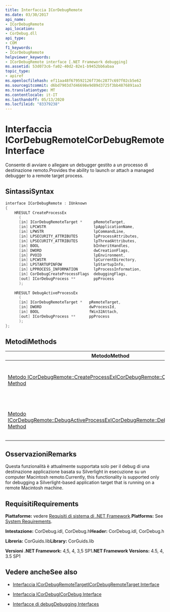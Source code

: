 ```yaml
---
title: Interfaccia ICorDebugRemote
ms.date: 03/30/2017
api_name:
- ICorDebugRemote
api_location:
- CorDebug.dll
api_type:
- COM
f1_keywords:
- ICorDebugRemote
helpviewer_keywords:
- ICorDebugRemote interface [.NET Framework debugging]
ms.assetid: 53d073c6-fa02-40d2-82e1-b9452bb6abaa
topic_type:
- apiref
ms.openlocfilehash: ef11aa48f679592126f736c2877c697f02cb5e62
ms.sourcegitcommit: d6bd7903d7d46698e9d89d3725f3bb4876891aa3
ms.translationtype: MT
ms.contentlocale: it-IT
ms.lasthandoff: 05/13/2020
ms.locfileid: "83379238"
---
```

# <a name="icordebugremote-interface"></a><span data-ttu-id="f6a9b-102">Interfaccia ICorDebugRemote</span><span class="sxs-lookup"><span data-stu-id="f6a9b-102">ICorDebugRemote Interface</span></span>
<span data-ttu-id="f6a9b-103">Consente di avviare o allegare un debugger gestito a un processo di destinazione remoto.</span><span class="sxs-lookup"><span data-stu-id="f6a9b-103">Provides the ability to launch or attach a managed debugger to a remote target process.</span></span>  
  
## <a name="syntax"></a><span data-ttu-id="f6a9b-104">Sintassi</span><span class="sxs-lookup"><span data-stu-id="f6a9b-104">Syntax</span></span>  
  
```cpp  
interface ICorDebugRemote : IUnknown  
{  
    HRESULT CreateProcessEx  
      (  
      [in] ICorDebugRemoteTarget *     pRemoteTarget,  
      [in] LPCWSTR                     lpApplicationName,  
      [in] LPWSTR                      lpCommandLine,  
      [in] LPSECURITY_ATTRIBUTES       lpProcessAttributes,  
      [in] LPSECURITY_ATTRIBUTES       lpThreadAttributes,  
      [in] BOOL                        bInheritHandles,  
      [in] DWORD                       dwCreationFlags,  
      [in] PVOID                       lpEnvironment,  
      [in] LPCWSTR                     lpCurrentDirectory,  
      [in] LPSTARTUPINFOW              lpStartupInfo,  
      [in] LPPROCESS_INFORMATION       lpProcessInformation,  
      [in] CorDebugCreateProcessFlags  debuggingFlags,  
      [out] ICorDebugProcess **        ppProcess  
      );  
  
    HRESULT DebugActiveProcessEx  
      (  
      [in] ICorDebugRemoteTarget *   pRemoteTarget,  
      [in] DWORD                     dwProcessId,  
      [in] BOOL                      fWin32Attach,  
      [out] ICorDebugProcess **      ppProcess  
      );  
};  
```  
  
## <a name="methods"></a><span data-ttu-id="f6a9b-105">Metodi</span><span class="sxs-lookup"><span data-stu-id="f6a9b-105">Methods</span></span>  
  
|<span data-ttu-id="f6a9b-106">Metodo</span><span class="sxs-lookup"><span data-stu-id="f6a9b-106">Method</span></span>|<span data-ttu-id="f6a9b-107">Descrizione</span><span class="sxs-lookup"><span data-stu-id="f6a9b-107">Description</span></span>|  
|------------|-----------------|  
|[<span data-ttu-id="f6a9b-108">Metodo ICorDebugRemote::CreateProcessEx</span><span class="sxs-lookup"><span data-stu-id="f6a9b-108">ICorDebugRemote::CreateProcessEx Method</span></span>](icordebugremote-createprocessex-method.md)|<span data-ttu-id="f6a9b-109">Crea un processo in un computer remoto per il debug gestito.</span><span class="sxs-lookup"><span data-stu-id="f6a9b-109">Creates a process on a remote machine for managed debugging.</span></span>|  
|[<span data-ttu-id="f6a9b-110">Metodo ICorDebugRemote::DebugActiveProcessEx</span><span class="sxs-lookup"><span data-stu-id="f6a9b-110">ICorDebugRemote::DebugActiveProcessEx Method</span></span>](icordebugremote-debugactiveprocessex-method.md)|<span data-ttu-id="f6a9b-111">Avvia un processo in un computer remoto nel debugger.</span><span class="sxs-lookup"><span data-stu-id="f6a9b-111">Launches a process on a remote machine under the debugger.</span></span>|  
  
## <a name="remarks"></a><span data-ttu-id="f6a9b-112">Osservazioni</span><span class="sxs-lookup"><span data-stu-id="f6a9b-112">Remarks</span></span>  
 <span data-ttu-id="f6a9b-113">Questa funzionalità è attualmente supportata solo per il debug di una destinazione applicazione basata su Silverlight in esecuzione su un computer Macintosh remoto.</span><span class="sxs-lookup"><span data-stu-id="f6a9b-113">Currently, this functionality is supported only for debugging a Silverlight-based application target that is running on a remote Macintosh machine.</span></span>  
  
## <a name="requirements"></a><span data-ttu-id="f6a9b-114">Requisiti</span><span class="sxs-lookup"><span data-stu-id="f6a9b-114">Requirements</span></span>  
 <span data-ttu-id="f6a9b-115">**Piattaforme:** vedere [Requisiti di sistema di .NET Framework](../../get-started/system-requirements.md).</span><span class="sxs-lookup"><span data-stu-id="f6a9b-115">**Platforms:** See [System Requirements](../../get-started/system-requirements.md).</span></span>  
  
 <span data-ttu-id="f6a9b-116">**Intestazione:** CorDebug.idl, CorDebug.h</span><span class="sxs-lookup"><span data-stu-id="f6a9b-116">**Header:** CorDebug.idl, CorDebug.h</span></span>  
  
 <span data-ttu-id="f6a9b-117">**Libreria:** CorGuids.lib</span><span class="sxs-lookup"><span data-stu-id="f6a9b-117">**Library:** CorGuids.lib</span></span>  
  
 <span data-ttu-id="f6a9b-118">**Versioni .NET Framework:** 4,5, 4, 3,5 SP1</span><span class="sxs-lookup"><span data-stu-id="f6a9b-118">**.NET Framework Versions:** 4.5, 4, 3.5 SP1</span></span>  
  
## <a name="see-also"></a><span data-ttu-id="f6a9b-119">Vedere anche</span><span class="sxs-lookup"><span data-stu-id="f6a9b-119">See also</span></span>

- [<span data-ttu-id="f6a9b-120">Interfaccia ICorDebugRemoteTarget</span><span class="sxs-lookup"><span data-stu-id="f6a9b-120">ICorDebugRemoteTarget Interface</span></span>](icordebugremotetarget-interface.md)
- [<span data-ttu-id="f6a9b-121">Interfaccia ICorDebug</span><span class="sxs-lookup"><span data-stu-id="f6a9b-121">ICorDebug Interface</span></span>](icordebug-interface.md)

- [<span data-ttu-id="f6a9b-122">Interfacce di debug</span><span class="sxs-lookup"><span data-stu-id="f6a9b-122">Debugging Interfaces</span></span>](debugging-interfaces.md)
